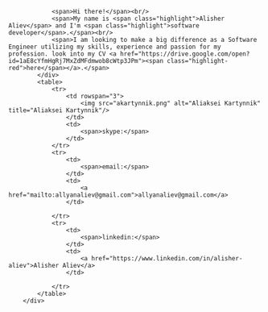 
				<span>Hi there!</span><br/>
				<span>My name is <span class="highlight">Alisher Aliev</span> and I'm <span class="highlight">software developer</span>.</span><br/>
				<span>I am looking to make a big difference as a Software Engineer utilizing my skills, experience and passion for my profession. look into my CV <a href="https://drive.google.com/open?id=1aE8cYfmHgRj7MxZdMFdmwob8cWtp3JPm"><span class="highlight-red">here</span></a>.</span>
			</div>
			<table>
				<tr>
					<td rowspan="3">
						<img src="akartynnik.png" alt="Aliaksei Kartynnik" title="Aliaksei Kartynnik"/>
					</td>
					<td>
						<span>skype:</span>
					</td>
				</tr>
				<tr>
					<td>
						<span>email:</span>
					</td>
					<td>
						<a href="mailto:allyanaliev@gmail.com">allyanaliev@gmail.com</a>
					</td>

				</tr>
				<tr>
					<td>
						<span>linkedin:</span>
					</td>
					<td>
						<a href="https://www.linkedin.com/in/alisher-aliev">Alisher Aliev</a>
					</td>

				</tr>
			</table>
		</div>

